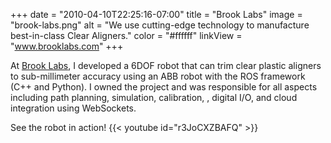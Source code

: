 +++
date = "2010-04-10T22:25:16-07:00"
title = "Brook Labs"
image = "brook-labs.png"
alt = "We use cutting-edge technology to manufacture best-in-class Clear Aligners."
color = "#ffffff"
linkView = "www.brooklabs.com"
+++

At [Brook Labs](www.brooklabs.com), I developed a 6DOF robot that can trim clear plastic aligners to sub-millimeter accuracy using an ABB robot with the ROS framework (C++ and Python). I owned the project and was responsible for all aspects including path planning, simulation, calibration, , digital I/O, and cloud integration using WebSockets.

See the robot in action!
{{< youtube id="r3JoCXZBAFQ" >}}
